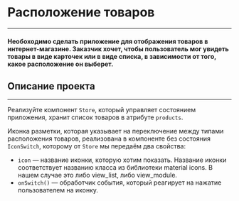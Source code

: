 # Расположение товаров

---

#### Необоходимо сделать приложение для отображения товаров в интернет-магазине. Заказчик хочет, чтобы пользователь мог увидеть товары в виде карточек или в виде списка, в зависимости от того, какое расположение он выберет.

## Описание проекта

---
Реализуйте компонент `Store`, который управляет состоянием приложения, хранит список товаров в атрибуте `products`.

Иконка разметки, которая указывает на переключение между типами расположения товаров, реализована в компоненте без состояния `IconSwitch`, которому от `Store` мы передаём два свойства:

- `icon` — название иконки, которую хотим показать. Название иконки соответствует названию класса из библиотеки material icons. В нашем случае это либо view_list, либо view_module.
- `onSwitch()` — обработчик события, который реагирует на нажатие пользователем на иконку.

